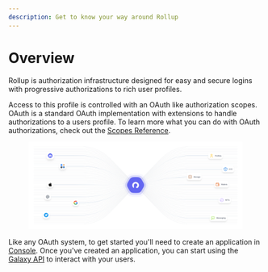 ```yaml
---
description: Get to know your way around Rollup
---
```


# Overview

Rollup is authorization infrastructure designed for easy and secure logins with progressive authorizations to rich user profiles.

Access to this profile is controlled with an OAuth like authorization scopes. OAuth is a standard OAuth implementation with extensions to handle authorizations to a users profile. To learn more what you can do with OAuth authorizations, check out the [Scopes Reference](../reference/scopes.md).

<figure><img src="../.gitbook/assets/Docs_-_Overview_V2.png" alt=""><figcaption></figcaption></figure>

Like any OAuth system, to get started you'll need to create an application in [Console](create-an-application.md). Once you've created an application, you can start using the [Galaxy API](../reference/galaxy-api.md) to interact with your users.
